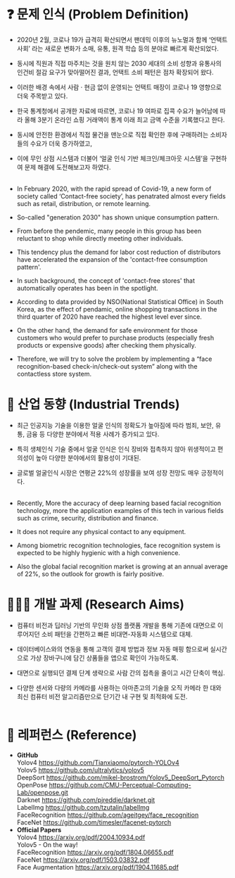 # ❓ 문제 인식 (Problem Definition)

* 2020년 2월, 코로나 19가 급격히 확산되면서 팬데믹 이후의 뉴노멀과 함께 ‘언택트 사회’ 라는 새로운 변화가 소매, 유통, 원격 학습 등의 분야로 빠르게 확산되었다. <br>

* 동시에 직원과 직접 마주치는 것을 원치 않는 2030 세대의 소비 성향과 유통사의 인건비 절감 요구가 맞아떨어진 결과, 언택트 소비 패턴은 점차 확장되어 왔다. <br>

* 이러한 배경 속에서 사람 · 현금 없이 운영되는 언택트 매장이 코로나 19 영향으로 더욱 주목받고 있다. <br>

* 한국 통계청에서 공개한 자료에 따르면, 코로나 19 여파로 집콕 수요가 늘어남에 따라 올해 3분기 온라인 쇼핑 거래액이 통계 이래 최고 금액 수준을 기록했다고 한다. <br>

* 동시에 안전한 환경에서 직접 물건을 맨눈으로 직접 확인한 후에 구매하려는 소비자들의 수요가 더욱 증가하였고, <br>

* 이에 무인 상점 시스템과 더불어 ‘얼굴 인식 기반 체크인/체크아웃 시스템’을 구현하여 문제 해결에 도전해보고자 하였다.  <br><br>

* In February 2020, with the rapid spread of Covid-19, a new form of society called ‘Contact-free society’, has penatrated almost every fields such as retail, distribution, or remote learning.<br>

* So-called "generation 2030" has shown unique consumption pattern. <br>

* From before the pendemic, many people in this group has been reluctant to shop while directly meeting other individuals. <br>

* This tendency plus the demand for labor cost reduction of distributors have accelerated the expansion of the 'contact-free consumption pattern'. <br>

* In such background, the concept of 'contact-free stores' that automatically operates has been in the spotlight. <br> 

* According to data provided by NSO(National Statistical Office) in South Korea, as the effect of pendamic, online shopping transactions in the third quarter of 2020 have reached the highest level ever since.<br>

* On the other hand, the demand for safe environment for those customers who would prefer to purchase products (especially fresh products or expensive goods) after checking them physically.<br> 

* Therefore, we will try to solve the problem by implementing a “face recognition-based check-in/check-out system” along with the contactless store system.<br>


# 🏃 산업 동향 (Industrial Trends)
* 최근 인공지능 기술을 이용한 얼굴 인식의 정확도가 높아짐에 따라 범죄, 보안, 유통, 금융 등 다양한 분야에서 적용 사례가 증가되고 있다.<br>

* 특히 생체인식 기술 중에서 얼굴 인식은 인식 장비와 접촉하지 않아 위생적이고 편의성이 높아 다양한 분야에서의 활용성이 기대된.<br>

* 글로벌 얼굴인식 시장은 연평균 22%의 성장률을 보여 성장 전망도 매우 긍정적이다.<br><br>

* Recently, More the accuracy of deep learning based facial recognition technology, more the application examples of this tech in various fields such as crime, security, distribution and finance. <br>

* It does not require any physical contact to any equipment. <br>

* Among biometric recognition technologies, face recognition system is expected to be highly hygienic with a high convenience. <br>

* Also the global facial recognition market is growing at an annual average of 22%, so the outlook for growth is fairly positive.

# 👨🏻‍🔬 개발 과제 (Research Aims)

* 컴퓨터 비전과 딥러닝 기반의 무인화 상점 플랫폼 개발을 통해 기존에 대면으로 이루어지던 소비 패턴을 간편하고 빠른 비대면-자동화 시스템으로 대체.<br>

* 데이터베이스와의 연동을 통해 고객의 결제 방법과 정보 자동 매핑 함으로써 실시간으로 가상 장바구니에 담긴 상품들을 앱으로 확인이 가능하도록.<br>

* 대면으로 실행되던 결제 단계 생략으로 사람 간의 접촉을 줄이고 시간 단축이 핵심.

* 다양한 센서와 다량의 카메라를 사용하는 아마존고의 기술을 오직 카메라 한 대와 최신 컴퓨터 비전 알고리즘만으로 단기간 내 구현 및 최적화에 도전.<br><br>


# 📝 레퍼런스 (Reference)
* <b> GitHub </b><br>
Yolov4 https://github.com/Tianxiaomo/pytorch-YOLOv4 <br>
Yolov5 https://github.com/ultralytics/yolov5 <br>
DeepSort https://github.com/mikel-brostrom/Yolov5_DeepSort_Pytorch <br>
OpenPose https://github.com/CMU-Perceptual-Computing-Lab/openpose.git <br>
Darknet https://github.com/pjreddie/darknet.git <br>
LabelImg https://github.com/tzutalin/labelImg <br>
FaceRecognition https://github.com/ageitgey/face_recognition <br>
FaceNet https://github.com/timesler/facenet-pytorch <br>
* <b>Official Papers</b> <br>
Yolov4 https://arxiv.org/pdf/2004.10934.pdf <br>
Yolov5  -  On the way! <br>
FaceRecognition https://arxiv.org/pdf/1804.06655.pdf <br>
FaceNet https://arxiv.org/pdf/1503.03832.pdf <br>
Face Augmentation https://arxiv.org/pdf/1904.11685.pdf
